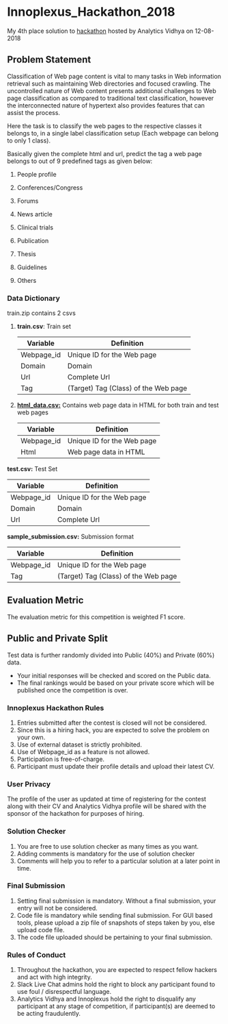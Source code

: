 # Innoplexus_Hackathon_2018
My 4th place solution to [hackathon](https://datahack.analyticsvidhya.com/contest/innoplexus-online-hiring-hackathon-ai-challenge/) hosted by Analytics Vidhya on 12-08-2018

## Problem Statement

Classification of Web page content is vital to many tasks in Web information retrieval such as maintaining Web directories and focused crawling. The uncontrolled nature of Web content presents additional challenges to Web page classification as compared to traditional text classification, however the interconnected nature of hypertext also provides features that can assist the process.

Here the task is to classify the web pages to the respective classes it belongs to, in a single label classification setup (Each webpage can belong to only 1 class).

Basically given the complete html and url, predict the tag a web page belongs to out of 9 predefined tags as given below:

  1) People profile

  2) Conferences/Congress

  3) Forums

  4) News article

  5) Clinical trials

  6) Publication

  7) Thesis

  8) Guidelines

  9) Others

### Data Dictionary

train.zip contains 2 csvs

1. **train.csv**: Train set

   | **Variable** | **Definition**                       |
   | ------------ | ------------------------------------ |
   | Webpage_id   | Unique ID for the Web page           |
   | Domain       | Domain                               |
   | Url          | Complete Url                         |
   | Tag          | (Target) Tag (Class) of the Web page |

   

2. [**html_data.csv:**](https://drive.google.com/file/d/1QBEg8qBQd_0ls9-DAwae7MacfaC_Iyf_/view?usp=sharing) Contains web page data in HTML for both train and test web pages

   | **Variable** | **Definition**             |
   | ------------ | -------------------------- |
   | Webpage_id   | Unique ID for the Web page |
   | Html         | Web page data in HTML      |

   

**test.csv:** Test Set

| **Variable** | **Definition**             |
| ------------ | -------------------------- |
| Webpage_id   | Unique ID for the Web page |
| Domain       | Domain                     |
| Url          | Complete Url               |

 

**sample_submission.csv:** Submission format

| **Variable** | **Definition**                       |
| ------------ | ------------------------------------ |
| Webpage_id   | Unique ID for the Web page           |
| Tag          | (Target) Tag (Class) of the Web page |

 

## **Evaluation Metric**

The evaluation metric for this competition is weighted F1 score.

 

## **Public and Private Split**

Test data is further randomly divided into Public (40%) and Private (60%) data.

- Your initial responses will be checked and scored on the Public data.
- The final rankings would be based on your private score which will be published once the competition is over.



### Innoplexus Hackathon Rules

1. Entries submitted after the contest is closed will not be considered.
2. Since this is a hiring hack, you are expected to solve the problem on your own.
3. Use of external dataset is strictly prohibited.
4. Use of Webpage_id as a feature is not allowed.
5. Participation is free-of-charge.
6. Participant must update their profile details and upload their latest CV.

### User Privacy

The profile of the user as updated at time of registering for the contest along with their CV and Analytics Vidhya profile will be shared with the sponsor of the hackathon for purposes of hiring.

### Solution Checker

1. You are free to use solution checker as many times as you want.
2. Adding comments is mandatory for the use of solution checker
3. Comments will help you to refer to a particular solution at a later point in time.

### Final Submission

1. Setting final submission is mandatory. Without a final submission, your entry will not be considered.
2. Code file is mandatory while sending final submission. For GUI based tools, please upload a zip file of snapshots of steps taken by you, else upload code file.
3. The code file uploaded should be pertaining to your final submission.

### Rules of Conduct

1. Throughout the hackathon, you are expected to respect fellow hackers and act with high integrity.
2. Slack Live Chat admins hold the right to block any participant found to use foul / disrespectful language.
3. Analytics Vidhya and Innoplexus hold the right to disqualify any participant at any stage of competition, if participant(s) are deemed to be acting fraudulently. 
